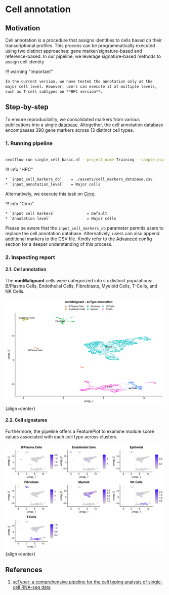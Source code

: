 # Cell annotation

## Motivation

Cell annotation is a procedure that assigns identities to cells based on their transcriptional profiles. This process can be programmatically executed using two distinct approaches: gene marker/signature-based and reference-based. In our pipeline, we leverage signature-based methods to assign cell identity

!!! warning "Important"

    In the current version, we have tested the annotation only at the major cell level. However, users can execute it at multiple levels, such as T-cell subtypes on **HPC version**.

## Step-by-step

To ensure reproducibility, we consolidated markers from various publications into a single [database](https://raw.githubusercontent.com/break-through-cancer/btc-scrna-pipeline/main/assets/cell_markers_database.csv). Altogether, the cell annotation database encompasses 390 gene markers across 13 distinct cell types.

### 1. Running pipeline

```{.bash .copy}

nextflow run single_cell_basic.nf --project_name Training --sample_csv sample_table.csv --meta_data meta_data.csv --cancer_type Ovarian -resume -profile seadragon

```

!!! info "HPC"

    * `input_cell_markers_db`    = ./assets/cell_markers_database.csv
    * `input_annotation_level`   = Major cells

Alternatively, we execute this task on [Cirro](https://cirro.bio).

!!! info "Cirro"

    * `Input cell markers`              = Default
    * `Annotation level`                = Major cells

Please be aware that the `input_cell_markers_db` parameter permits users to replace the cell annotation database. Alternatively, users can also append additional markers to the CSV file. Kindly refer to the [Advanced](advanced.md) config section for a deeper understanding of this process.

### 2. Inspecting report

#### 2.1. Cell annotation

The **nonMalignant** cells were categorized into six distinct populations: B/Plasma Cells, Endothelial Cells, Fibroblasts, Myeloid Cells, T-Cells, and NK Cells. 


![Image caption](figures/umap-annotation.png){align=center}

#### 2.2. Cell signatures

Furthermore, the pipeline offers a FeaturePlot to examine module score values associated with each cell type across clusters.

![Image caption](figures/featureplot-annotation.png){align=center}

## References

1. [scTyper: a comprehensive pipeline for the cell typing analysis of single-cell RNA-seq data](https://link.springer.com/article/10.1186/s12859-020-03700-5)